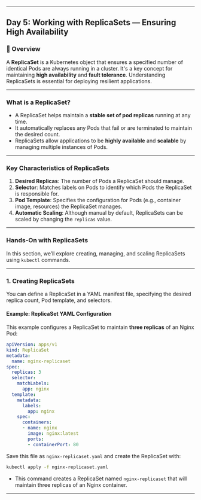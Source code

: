 ﻿---

## Day 5: Working with ReplicaSets — Ensuring High Availability

### 📘 Overview

A **ReplicaSet** is a Kubernetes object that ensures a specified number of identical Pods are always running in a cluster. It's a key concept for maintaining **high availability** and **fault tolerance**. Understanding ReplicaSets is essential for deploying resilient applications.

---

### What is a ReplicaSet?

- A ReplicaSet helps maintain a **stable set of pod replicas** running at any time.
- It automatically replaces any Pods that fail or are terminated to maintain the desired count.
- ReplicaSets allow applications to be **highly available** and **scalable** by managing multiple instances of Pods.

---

### Key Characteristics of ReplicaSets

1. **Desired Replicas**: The number of Pods a ReplicaSet should manage.
2. **Selector**: Matches labels on Pods to identify which Pods the ReplicaSet is responsible for.
3. **Pod Template**: Specifies the configuration for Pods (e.g., container image, resources) the ReplicaSet manages.
4. **Automatic Scaling**: Although manual by default, ReplicaSets can be scaled by changing the `replicas` value.

---

### Hands-On with ReplicaSets

In this section, we’ll explore creating, managing, and scaling ReplicaSets using `kubectl` commands.

---

### 1. Creating ReplicaSets

You can define a ReplicaSet in a YAML manifest file, specifying the desired replica count, Pod template, and selectors.

#### Example: ReplicaSet YAML Configuration

This example configures a ReplicaSet to maintain **three replicas** of an Nginx Pod:

```yaml
apiVersion: apps/v1
kind: ReplicaSet
metadata:
  name: nginx-replicaset
spec:
  replicas: 3
  selector:
    matchLabels:
      app: nginx
  template:
    metadata:
      labels:
        app: nginx
    spec:
      containers:
      - name: nginx
        image: nginx:latest
        ports:
        - containerPort: 80
```

Save this file as `nginx-replicaset.yaml` and create the ReplicaSet with:

```bash
kubectl apply -f nginx-replicaset.yaml
```

- This command creates a ReplicaSet named `nginx-replicaset` that will maintain three replicas of an Nginx container.

---
